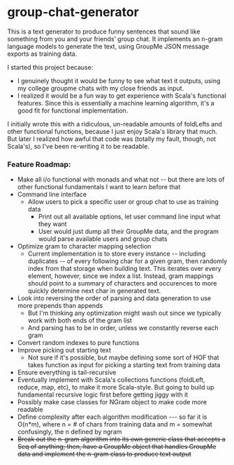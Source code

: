 # group-chat-generator

This is a text generator to produce funny sentences that sound like something from you and your friends’ group chat. It implements an n-gram language models to generate the text, using GroupMe JSON message exports as training data. 

I started this project because:
  - I genuinely thought it would be funny to see what text it outputs, using my college groupme chats with my close friends as input.
  - I realized it would be a fun way to get experience with Scala's functional features. Since this is essentially a machine learning algorithm, it's a good fit for functional implementation. 

I initially wrote this with a ridiculous, un-readable amounts of foldLefts and other functional functions, because I just enjoy Scala's library that much. But later I realized how awful that code was (totally my fault, though, not Scala's), so I've been re-writing it to be readable.

### Feature Roadmap:
- Make all i/o functional with monads and what not -- but there are lots of other functional fundamentals I want to learn before that
- Command line interface 
  - Allow users to pick a specific user or group chat to use as training data
    - Print out all available options, let user command line input what they want
    - User would just dump all their GroupMe data, and the program would parse available users and group chats
- Optimize gram to character mapping selection 
  - Current implementation is to store every instance -- including duplicates -- of every following char for a given gram, then randomly index from that storage when building text. This iterates over every element, however, since we index a list. Instead, gram mappings should point to a summary of characters and occurences to more quickly determine next char in generated text.
- Look into reversing the order of parsing and data generation to use more prepends than appends
  - But I'm thinking any optimization might wash out since we typically work with both ends of the gram list
  - And parsing has to be in order, unless we constantly reverse each gram
- Convert random indexes to pure functions
- Improve picking out starting text
  - Not sure if it's possible, but maybe defining some sort of HOF that takes function as input for picking a starting text from training data
- Ensure everything is tail-recursive 
- Eventually implement with Scala's collections functions (foldLeft, reduce, map, etc), to make it more Scala-style. But going to build up fundamental recursive logic first before getting jiggy with it
- Possibly make case classes for NGram object to make code more readable
- Define complexity after each algorithm modification --- so far it is O(n*m), where n = # of chars from training data and m = somewhat confusingly, the n defined by ngram
- ~~Break out the n-gram algorithm into its own generic class that accepts a Seq of anything; then, have a GroupMe object that handles GroupMe data and implement the n-gram class to produce text output~~